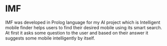 # IMF
IMF was developed in Prolog language for my AI project which is Intelligent mobile finder helps users to find their desired mobile using its smart search. At first it asks some question to the user and based on their answer it suggests some mobile intelligently by itself.  
